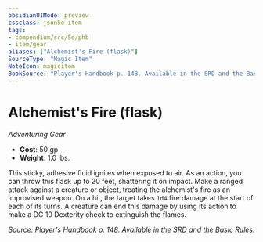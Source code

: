 ```yaml
---
obsidianUIMode: preview
cssclass: json5e-item
tags:
- compendium/src/5e/phb
- item/gear
aliases: ["Alchemist's Fire (flask)"]
SourceType: "Magic Item"
NoteIcon: magicitem
BookSource: "Player's Handbook p. 148. Available in the SRD and the Basic Rules."
---
```

# Alchemist's Fire (flask)
*Adventuring Gear*  

- **Cost**: 50 gp
- **Weight**: 1.0 lbs.

This sticky, adhesive fluid ignites when exposed to air. As an action, you can throw this flask up to 20 feet, shattering it on impact. Make a ranged attack against a creature or object, treating the alchemist's fire as an improvised weapon. On a hit, the target takes `1d4` fire damage at the start of each of its turns. A creature can end this damage by using its action to make a DC 10 Dexterity check to extinguish the flames.

*Source: Player's Handbook p. 148. Available in the SRD and the Basic Rules.*